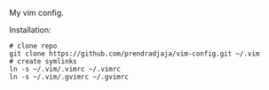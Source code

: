 My vim config.

Installation:

    # clone repo
    git clone https://github.com/prendradjaja/vim-config.git ~/.vim
    # create symlinks
    ln -s ~/.vim/.vimrc ~/.vimrc
    ln -s ~/.vim/.gvimrc ~/.gvimrc
